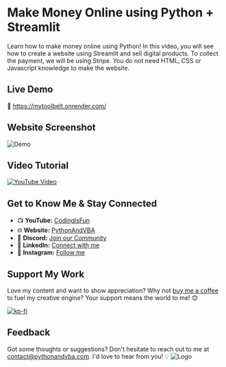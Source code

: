 # Make Money Online using Python + Streamlit
Learn how to make money online using Python! In this video, you will see how to create a website using Streamlit and sell digital products. To collect the payment, we will be using Stripe. You do not need HTML, CSS or Javascript knowledge to make the website.

## Live Demo
🚀 https://mytoolbelt.onrender.com/

## Website Screenshot
![Demo](./assets/demo.png?raw=true "Screenshot Website")

## Video Tutorial
[![YouTube Video](https://img.youtube.com/vi/L_5IUq0SgM8/0.jpg)](https://youtu.be/L_5IUq0SgM8)


## Get to Know Me & Stay Connected
- 📺 **YouTube:** [CodingIsFun](https://youtube.com/c/CodingIsFun)
- 🌐 **Website:** [PythonAndVBA](https://pythonandvba.com)
- 💬 **Discord:** [Join our Community](https://pythonandvba.com/discord)
- 💼 **LinkedIn:** [Connect with me](https://www.linkedin.com/in/sven-bosau/)
- 📸 **Instagram:** [Follow me](https://www.instagram.com/codingisfun_official/)

## Support My Work
Love my content and want to show appreciation? Why not [buy me a coffee](https://pythonandvba.com/coffee-donation) to fuel my creative engine? Your support means the world to me! 😊

[![ko-fi](https://ko-fi.com/img/githubbutton_sm.svg)](https://pythonandvba.com/coffee-donation)

## Feedback
Got some thoughts or suggestions? Don't hesitate to reach out to me at contact@pythonandvba.com. I'd love to hear from you! 💡
![Logo](https://www.pythonandvba.com/banner-img)
